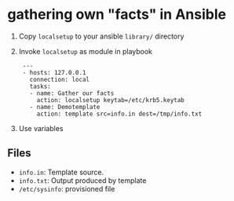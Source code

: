 # gathering own "facts" in Ansible

1. Copy `localsetup` to your ansible `library/` directory
2. Invoke `localsetup` as module in playbook

		---
		- hosts: 127.0.0.1
		  connection: local
		  tasks:
		  - name: Gather our facts
		    action: localsetup keytab=/etc/krb5.keytab
		  - name: Demotemplate
		    action: template src=info.in dest=/tmp/info.txt
3. Use variables

## Files

* `info.in`: Template source.
* `info.txt`: Output produced by template
* `/etc/sysinfo`: provisioned file

